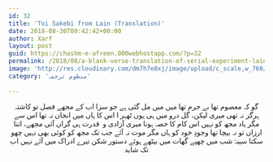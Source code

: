 ```yaml
---
id: 32
title: 'Toi Sakebi from Lain (Translation)'
date: 2018-08-30T09:42:42+00:00
author: Xarf
layout: post
guid: https://chashm-e-afreen.000webhostapp.com/?p=32
permalink: /2018/08/a-blank-verse-translation-of-serial-experiment-lains-ending-theme-toi-sakebi
image: 'http://res.cloudinary.com/dm7h7e8xj/image/upload/c_scale,w_760/v1504807239/morpheus_xdzgg1.jpg'
category: 'منظوم ترجمہ'
 
---
```

<p style="text-align: center;">
<span style="font-family: Mehr;">گو کہ معصوم تھا بے جرم تھا میں میں  </span>
<span style="font-family: Mehr;">مل گئی ہے جو سزا اب کے مجھے  </span>  
<span style="font-family: Mehr;">فصل تو کاشتہ ہرگز نہ تھی میری لیکن، گل درو میں ہی ہوں ٹھہر ا اس کا  </span>  
<span style="font-family: Mehr;">ہاں میں انجان نہ تھا اس سے مگر  </span>  
<span style="font-family: Mehr;">یاد مجھ کو نہیں اس کام کا حصہ ہونا  </span>  
<span style="font-family: Mehr;">میری آزادی و  قدرت ہی گراں آئی مجھے، اتنا ارزاں تو نہ بیچا تھا وجودِ خود کو  </span>  
<span style="font-family: Mehr;">ہاں مگر موت نہ آئے جب تک  </span>  
<span style="font-family: Mehr;">مجھ کو کوئی بھی نہیں چھو سکتا  </span>  
<span style="font-family: Mehr;">سینۂ شب میں چھپے گھات میں بیٹھے ہوئے دستور شکن  </span>  
<span style="font-family: Mehr;">تیرے ادراک میں آئے نہیں اب تک شاید  </span>
</p>